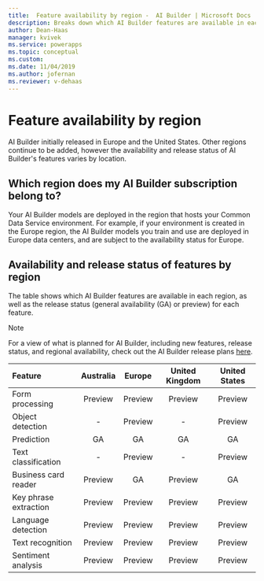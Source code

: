 ```yaml
---
title:  Feature availability by region -  AI Builder | Microsoft Docs
description: Breaks down which AI Builder features are available in each region. Lists the release status for each feature by region.
author: Dean-Haas
manager: kvivek
ms.service: powerapps
ms.topic: conceptual
ms.custom: 
ms.date: 11/04/2019
ms.author: jofernan
ms.reviewer: v-dehaas
---
```


# Feature availability by region

AI Builder initially released in Europe and the United States. Other regions continue to be added, however the availability and release status of AI Builder's features varies by location.

## Which region does my AI Builder subscription belong to?

Your AI Builder models are deployed in the region that hosts your Common Data Service environment. For example, if your environment is created in the Europe region, the AI Builder models you train and use are deployed in Europe data centers, and are subject to the availability status for Europe.  

## Availability and release status of features by region

The table shows which AI Builder features are available in each region, as well as the release status (general availability (GA) or preview) for each feature.  

> [!NOTE]
> For a view of what is planned for AI Builder, including new features, release status, and regional availability, check out the AI Builder release plans [here](https://go.microsoft.com/fwlink/?linkid=2102828).


|Feature |Australia |Europe |United Kingdom  |United States |
|:-------|:-------:|:-------:|:-------:|:-------:|
|Form processing |Preview |Preview |Preview |Preview |
|Object detection|-|Preview |-|Preview |
|Prediction|GA|GA|GA|GA|GA|
|Text classification|-|Preview |-|Preview |
|Business card reader    |Preview |GA|Preview |GA|
|Key phrase extraction |Preview |Preview |Preview |Preview |
|Language detection |Preview |Preview |Preview |Preview |
|Text recognition   |Preview |Preview |Preview |Preview |
|Sentiment analysis |Preview |Preview |Preview |Preview |


